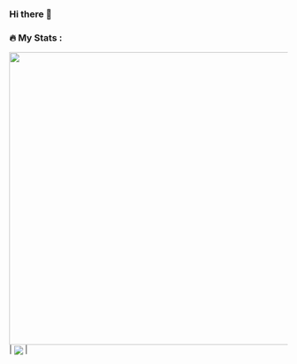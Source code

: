 ### Hi there 👋

### :fire: My Stats :

<a href="https://github.com/nalsur-veallam/"><img width=530px align="center" src="https://github-readme-stats.vercel.app/api?username=nalsur-veallam&theme=github_dark&hide=contribs,issues&show_icons=true" /></a> | <a href="https://github.com/nalsur-veallam/"><img align="center" src="https://github-readme-stats.vercel.app/api/top-langs/?username=nalsur-veallam&theme=highcontrast&layout=compact" /></a> |

<!-- http://github-readme-streak-stats.herokuapp.com?user=nalsur-veallam&theme=highcontrast&date_format=j%20M%5B%20Y%5D&background=000000 -->
<!-- https://github-readme-stats.vercel.app/api?username=kevinfengcs88&theme=github_dark&hide=contribs,issues&show_icons=true&hide_border=true -->
